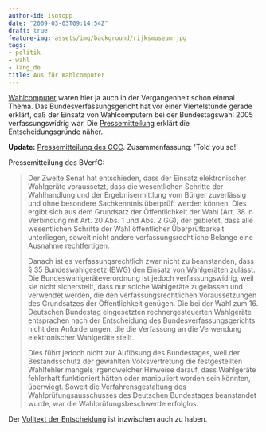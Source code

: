 ```yaml
---
author-id: isotopp
date: "2009-03-03T09:14:54Z"
draft: true
feature-img: assets/img/background/rijksmuseum.jpg
tags:
- politik
- wahl
- lang_de
title: Aus für Wahlcomputer
---
```

<a href='http://blog.koehntopp.de/plugin/tag/wahl'>Wahlcomputer</a> waren hier ja auch in der Vergangenheit schon einmal Thema. Das Bundesverfassungsgericht hat vor einer Viertelstunde gerade erklärt, daß der Einsatz von Wahlcomputern bei der Bundestagswahl 2005 verfassungswidrig war. Die <a href='http://www.bundesverfassungsgericht.de/pressemitteilungen/bvg09-019.html'>Pressemitteilung</a> erklärt die Entscheidungsgründe näher.

<b>Update:</b> <a href='http://ccc.de/updates/2009/wahlcomputer-urteil-bverfg'>Pressemitteilung des CCC</a>. Zusammenfassung: 'Told you so!'

Pressemitteilung des BVerfG: <blockquote>Der Zweite Senat hat entschieden, dass der Einsatz elektronischer Wahlgeräte voraussetzt, dass die wesentlichen Schritte der Wahlhandlung und der Ergebnisermittlung vom Bürger zuverlässig und ohne besondere Sachkenntnis überprüft werden können. Dies ergibt sich aus dem Grundsatz der Öffentlichkeit der Wahl (Art. 38 in Verbindung mit Art. 20 Abs. 1 und Abs. 2 GG), der gebietet, dass alle wesentlichen Schritte der Wahl öffentlicher Überprüfbarkeit unterliegen, soweit nicht andere verfassungsrechtliche Belange eine Ausnahme rechtfertigen.

Danach ist es verfassungsrechtlich zwar nicht zu beanstanden, dass § 35 Bundeswahlgesetz (BWG) den Einsatz von Wahlgeräten zulässt. Die Bundeswahlgeräteverordnung ist jedoch verfassungswidrig, weil sie nicht sicherstellt, dass nur solche Wahlgeräte zugelassen und verwendet werden, die den verfassungsrechtlichen Voraussetzungen des Grundsatzes der Öffentlichkeit genügen. Die bei der Wahl zum 16. Deutschen Bundestag eingesetzten rechnergesteuerten Wahlgeräte entsprachen nach der Entscheidung des Bundesverfassungsgerichts nicht den Anforderungen, die die Verfassung an die Verwendung elektronischer Wahlgeräte stellt.

Dies führt jedoch nicht zur Auflösung des Bundestages, weil der Bestandsschutz der gewählten Volksvertretung die festgestellten Wahlfehler mangels irgendwelcher Hinweise darauf, dass Wahlgeräte fehlerhaft funktioniert hätten oder manipuliert worden sein könnten, überwiegt. Soweit die Verfahrensgestaltung des Wahlprüfungsausschusses des Deutschen Bundestages beanstandet wurde, war die Wahlprüfungsbeschwerde erfolglos.</blockquote> Der <a href='http://www.bundesverfassungsgericht.de/entscheidungen/cs20090303_2bvc000307.html'>Volltext der Entscheidung</a> ist inzwischen auch zu haben.
